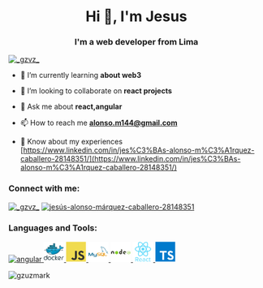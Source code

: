 <h1 align="center">Hi 👋, I'm Jesus</h1>
<h3 align="center">I'm a web developer from Lima</h3>

<p align="left"> <a href="https://twitter.com/_gzvz_" target="blank"><img src="https://img.shields.io/twitter/follow/_gzvz_?logo=twitter&style=for-the-badge" alt="_gzvz_" /></a> </p>

- 🌱 I’m currently learning **about web3**

- 👯 I’m looking to collaborate on **react projects**

- 💬 Ask me about **react,angular**

- 📫 How to reach me **alonso.m144@gmail.com**

- 📄 Know about my experiences [https://www.linkedin.com/in/jes%C3%BAs-alonso-m%C3%A1rquez-caballero-28148351/](https://www.linkedin.com/in/jes%C3%BAs-alonso-m%C3%A1rquez-caballero-28148351/)

<h3 align="left">Connect with me:</h3>
<p align="left">
<a href="https://twitter.com/_gzvz_" target="blank"><img align="center" src="https://raw.githubusercontent.com/rahuldkjain/github-profile-readme-generator/master/src/images/icons/Social/twitter.svg" alt="_gzvz_" height="30" width="40" /></a>
<a href="https://linkedin.com/in/jesús-alonso-márquez-caballero-28148351" target="blank"><img align="center" src="https://raw.githubusercontent.com/rahuldkjain/github-profile-readme-generator/master/src/images/icons/Social/linked-in-alt.svg" alt="jesús-alonso-márquez-caballero-28148351" height="30" width="40" /></a>
</p>

<h3 align="left">Languages and Tools:</h3>
<p align="left"> <a href="https://angular.io" target="_blank" rel="noreferrer"> <img src="https://angular.io/assets/images/logos/angular/angular.svg" alt="angular" width="40" height="40"/> </a> <a href="https://www.docker.com/" target="_blank" rel="noreferrer"> <img src="https://raw.githubusercontent.com/devicons/devicon/master/icons/docker/docker-original-wordmark.svg" alt="docker" width="40" height="40"/> </a> <a href="https://developer.mozilla.org/en-US/docs/Web/JavaScript" target="_blank" rel="noreferrer"> <img src="https://raw.githubusercontent.com/devicons/devicon/master/icons/javascript/javascript-original.svg" alt="javascript" width="40" height="40"/> </a> <a href="https://www.mysql.com/" target="_blank" rel="noreferrer"> <img src="https://raw.githubusercontent.com/devicons/devicon/master/icons/mysql/mysql-original-wordmark.svg" alt="mysql" width="40" height="40"/> </a> <a href="https://nodejs.org" target="_blank" rel="noreferrer"> <img src="https://raw.githubusercontent.com/devicons/devicon/master/icons/nodejs/nodejs-original-wordmark.svg" alt="nodejs" width="40" height="40"/> </a> <a href="https://reactjs.org/" target="_blank" rel="noreferrer"> <img src="https://raw.githubusercontent.com/devicons/devicon/master/icons/react/react-original-wordmark.svg" alt="react" width="40" height="40"/> </a> <a href="https://www.typescriptlang.org/" target="_blank" rel="noreferrer"> <img src="https://raw.githubusercontent.com/devicons/devicon/master/icons/typescript/typescript-original.svg" alt="typescript" width="40" height="40"/> </a> </p>

<p><img align="center" src="https://github-readme-stats.vercel.app/api/top-langs?username=gzuzmark&show_icons=true&locale=en&layout=compact" alt="gzuzmark" /></p>

